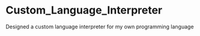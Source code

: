 # Custom_Language_Interpreter
Designed a custom language interpreter for my own programming language
